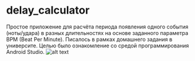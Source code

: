 # delay_calculator
Простое приложение для расчёта периода появления одного события (ноты/удара) в разных длительностях на основе заданного параметра BPM (Beat Per Minute).
Писалось в рамках домашнего задания в университе. Целью было ознакомление со средой программирования Android Studio.
![alt text](example.com/logo.png)
